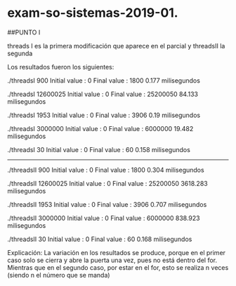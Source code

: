 # exam-so-sistemas-2019-01.

##PUNTO I

threads I es la primera modificación que aparece en el parcial 
y threadsII la segunda

Los resultados fueron los siguientes: 

 ./threadsI 900
Initial value : 0
Final value   : 1800
0.177 milisegundos

./threadsI 12600025
Initial value : 0
Final value   : 25200050
84.133 milisegundos

./threadsI 1953
Initial value : 0
Final value   : 3906
0.19 milisegundos


./threadsI 3000000
Initial value : 0
Final value   : 6000000
19.482 milisegundos


./threadsI 30
Initial value : 0
Final value   : 60
0.158 milisegundos


------------------------------------------


./threadsII 900
Initial value : 0
Final value   : 1800
0.304 milisegundos

./threadsII 12600025
Initial value : 0
Final value   : 25200050
3618.283 milisegundos


./threadsII 1953
Initial value : 0
Final value   : 3906
0.707 milisegundos

./threadsII 3000000
Initial value : 0
Final value   : 6000000
838.923 milisegundos

./threadsII 30
Initial value : 0
Final value   : 60
0.168 milisegundos

Explicación: La variación en los resultados se produce, porque en el primer 
caso solo se cierra y abre la puerta una vez, pues no está dentro del for. 
Mientras que en el segundo caso, por estar en el for, esto se realiza n veces 
(siendo n el número que se manda) 


